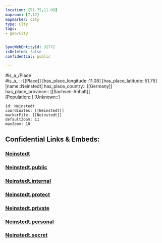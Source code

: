 ```yaml
---
location: [51.75,11.08] 
mapzoom: [7,12] 
mapmarker: city 
type: City
tags:
- geo/City


SpocWebEntityId: 32772
isDeleted: false
confidential: public

---
```

#is_a_/Place  
#is_a_ :: [[Place]] 
[has_place_longitude::11.08] 
[has_place_latitude::51.75] 
[name::Neinstedt] 
has_place_country:: [[Germany]]  
has_place_province:: [[Sachsen-Anhalt]]  
[Population::] 
[Unknown::] 


```leaflet
id: Neinstedt
coordinates: [[Neinstedt]] 
markerFile: [[Neinstedt]] 
defaultZoom: 11 
maxZoom: 18
```


## Confidential Links & Embeds: 

### [Neinstedt](/_Standards/Earth/Continent/Europe/Europe~Central/Germany/Germany~East/Sachsen-Anhalt/counties~SA/Harz/cities~Harz/Thale/City/Neinstedt.md) 

### [Neinstedt.public](/_public/Earth/Continent/Europe/Europe~Central/Germany/Germany~East/Sachsen-Anhalt/counties~SA/Harz/cities~Harz/Thale/City/Neinstedt.public.md) 

### [Neinstedt.internal](/_internal/Earth/Continent/Europe/Europe~Central/Germany/Germany~East/Sachsen-Anhalt/counties~SA/Harz/cities~Harz/Thale/City/Neinstedt.internal.md) 

### [Neinstedt.protect](/_protect/Earth/Continent/Europe/Europe~Central/Germany/Germany~East/Sachsen-Anhalt/counties~SA/Harz/cities~Harz/Thale/City/Neinstedt.protect.md) 

### [Neinstedt.private](/_private/Earth/Continent/Europe/Europe~Central/Germany/Germany~East/Sachsen-Anhalt/counties~SA/Harz/cities~Harz/Thale/City/Neinstedt.private.md) 

### [Neinstedt.personal](/_personal/Earth/Continent/Europe/Europe~Central/Germany/Germany~East/Sachsen-Anhalt/counties~SA/Harz/cities~Harz/Thale/City/Neinstedt.personal.md) 

### [Neinstedt.secret](/_secret/Earth/Continent/Europe/Europe~Central/Germany/Germany~East/Sachsen-Anhalt/counties~SA/Harz/cities~Harz/Thale/City/Neinstedt.secret.md)

